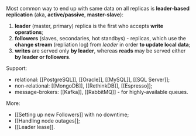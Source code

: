 Most common way to end up with same data on all replicas is **leader-based  replication** (aka, **active/passive**, **master-slave**):
1. **leader** (master, primary) replica is the first who accepts **write operations**;
2. **followers** (slaves, secondaries, hot standbys) - replicas, which use the **change stream** (repliation log) from *leader* in order **to update local data**;
3. **writes** are served only **by leader**, whereas **reads** may be served either **by leader or followers**.

Support:
- relational: [[PostgreSQL]], [[Oracle]], [[MySQL]], [[SQL Server]];
- non-relational: [[MongoDB]], [[RethinkDB]], [[Espresso]];
- message-brokers: [[Kafka]], [[RabbitMQ]] - for highly-available queues.

More:
- [[Setting up new Followers]] with no downtime;
- [[Handling node outages]];
- [[Leader lease]].
